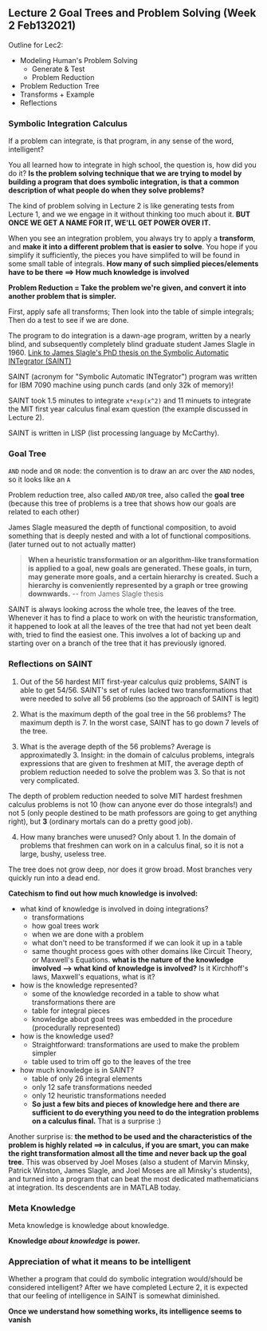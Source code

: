 ## Lecture 2 Goal Trees and Problem Solving (Week 2 Feb132021)

Outline for Lec2:
- Modeling Human's Problem Solving
  - Generate & Test
  - Problem Reduction
- Problem Reduction Tree
- Transforms + Example
- Reflections

### Symbolic Integration Calculus

If a problem can integrate, is that program, in any sense of the word, intelligent?

You all learned how to integrate in high school, the question is, how did you do it? **Is the problem solving technique that we are trying to model by building a program that does symbolic integration, is that a common description of what people do when they solve problems?**

The kind of problem solving in Lecture 2 is like generating tests from Lecture 1, and we we engage in it without thinking too much about it. **BUT ONCE WE GET A NAME FOR IT, WE'LL GET POWER OVER IT.**

When you see an integration problem, you always try to apply a **transform**, and **make it into a different problem that is easier to solve**. You hope if you simplify it sufficiently, the pieces you have simplifed to will be found in some small table of integrals. **How many of such simplied pieces/elements have to be there ==> How much knowledge is involved**

**Problem Reduction = Take the problem we're given, and convert it into another problem that is simpler.**

First, apply safe all transforms; Then look into the table of simple integrals; Then do a test to see if we are done.

The program to do integration is a dawn-age program, written by a nearly blind, and subsequently completely blind graduate student James Slagle in 1960.
[Link to James Slagle's PhD thesis on the Symbolic Automatic INTegrator (SAINT)](https://dspace.mit.edu/bitstream/handle/1721.1/11997/31225400-MIT.pdf)

SAINT (acronym for "Symbolic Automatic INTegrator") program was written for IBM 7090 machine using punch cards (and only 32k of memory)!

SAINT took 1.5 minutes to integrate `x*exp(x^2)` and 11 minuets to integrate the MIT first year calculus final exam question (the example discussed in Lecture 2).

SAINT is written in LISP (list processing language by McCarthy).

### Goal Tree

`AND` node and `OR` node: the convention is to draw an arc over the `AND` nodes, so it looks like an `A`

Problem reduction tree, also called `AND/OR` tree, also called the **goal tree** (because this tree of problems is a tree that shows how our goals are related to each other)

James Slagle measured the depth of functional composition, to avoid something that is deeply nested and with a lot of functional compositions. (later turned out to not actually matter)

> **When a heuristic transformation or an algorithm-like transformation is applied to a goal, new goals are generated. These goals, in turn, may generate more goals, and a certain hierarchy is created. Such a hierarchy is conveniently represented by a graph or tree growing downwards.**
> -- from James Slagle thesis

SAINT is always looking across the whole tree, the leaves of the tree. Whenever it has to find a place to work on with the heuristic transformation, it happened to look at all the leaves of the tree that had not yet been dealt with, tried to find the easiest one. This involves a lot of backing up and starting over on a branch of the tree that it has previously ignored. 

### Reflections on SAINT

1. Out of the 56 hardest MIT first-year calculus quiz problems, SAINT is able to get 54/56. SAINT's set of rules lacked two transformations that were needed to solve all 56 problems (so the approach of SAINT is legit)

2. What is the maximum depth of the goal tree in the 56 problems? The maximum depth is 7. In the worst case, SAINT has to go down 7 levels of the tree.

3. What is the average depth of the 56 problems? Average is approximatedly 3. Insight: in the domain of calculus problems, integrals expressions that are given to freshmen at MIT, the average depth of problem reduction needed to solve the problem was 3. So that is not very complicated.

The depth of problem reduction needed to solve MIT hardest freshmen calculus problems is not 10 (how can anyone ever do those integrals!) and not 5 (only people destined to be math professors are going to get anything right), but **3** (ordinary mortals can do a pretty good job).

4. How many branches were unused? Only about 1. In the domain of problems that freshmen can work on in a calculus final, so it is not a large, bushy, useless tree.

The tree does not grow deep, nor does it grow broad. Most branches very quickly run into a dead end.

**Catechism to find out how much knowledge is involved:**
- what kind of knowledge is involved in doing integrations?
  - transformations
  - how goal trees work
  - when we are done with a problem
  - what don't need to be transformed if we can look it up in a table
  - same thought process goes with other domains like Circuit Theory, or Maxwell's Equations. **what is the nature of the knowledge involved --> what kind of knowledge is involved?** Is it Kirchhoff's laws, Maxwell's equations, what is it?
- how is the knowledge represented?
  - some of the knowledge recorded in a table to show what transformations there are
  - table for integral pieces
  - knowledge about goal trees was embedded in the procedure (procedurally represented)
- how is the knowledge used?
  - Straightforward: transformations are used to make the problem simpler
  - table used to trim off go to the leaves of the tree
- how much knowledge is in SAINT?
  - table of only 26 integral elements
  - only 12 safe transformations needed
  - only 12 heuristic transformations needed
  - **So just a few bits and pieces of knowledge here and there are sufficient to do everything you need to do the integration problems on a calculus final.** That is a surprise :)

Another surprise is: **the method to be used and the characteristics of the problem is highly related ==> in calculus, if you are smart, you can make the right transformation almost all the time and never back up the goal tree**. This was observed by Joel Moses (also a student of Marvin Minsky, Patrick Winston, James Slagle, and Joel Moses are all Minsky's students), and turned into a program that can beat the most dedicated mathematicians at integration. Its descendents are in MATLAB today.

### Meta Knowledge

Meta knowledge is knowledge about knowledge.

**Knowledge _about knowledge_ is power.**

### Appreciation of what it means to be intelligent

Whether a program that could do symbolic integration would/should be considered intelligent? After we have completed Lecture 2, it is expected that our feeling of intelligence in SAINT is somewhat diminished.

**Once we understand how something works, its intelligence seems to vanish**

